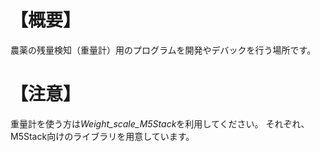 # 【概要】
農薬の残量検知（重量計）用のプログラムを開発やデバックを行う場所です。

# 【注意】
重量計を使う方は*Weight_scale_M5Stack*を利用してください。
それぞれ、M5Stack向けのライブラリを用意しています。